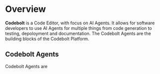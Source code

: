 # Overview

**Codebolt** is a Code Editor, with focus on AI Agents. It allows for software developers to use AI Agents for multiple things from code generation to testing, depoloyment and documentation. The Codebolt Agents are the building blocks of the Codebolt Platform. 


## Codebolt Agents
Codebolt Agents are 
<!-- - completion, 
- generation, 
- review, 
- analysis, 
- refactoring, 
- testing, 
- debugging, 
- profiling, 
- optimization, 
- security, 
- monitoring, 
- deployment, 
- integration, 
- collaboration, 
- documentation, 
- visualization, etc. -->